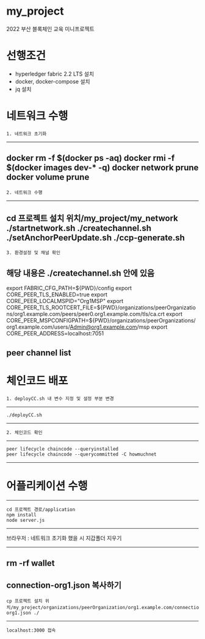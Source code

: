 # my_project

2022 부산 블록체인 교육 미니프로젝트 

# 선행조건 
- hyperledger fabric 2.2 LTS 설치
- docker, docker-compose 설치
- jq 설치

# 네트워크 수행

    1. 네트워크 초기화 

---
 docker rm -f $(docker ps -aq)
 docker rmi -f $(docker images dev-* -q)
 docker network prune
 docker volume prune
---

    2. 네트워크 수행 

---
cd 프로젝트 설치 위치/my_project/my_network
./startnetwork.sh
./createchannel.sh
./setAnchorPeerUpdate.sh
./ccp-generate.sh
---

    3. 환경설정 및 채널 확인
해당 내용은 ./createchannel.sh 안에 있음
---
export FABRIC_CFG_PATH=${PWD}/config
export CORE_PEER_TLS_ENABLED=true
export CORE_PEER_LOCALMSPID="Org1MSP"
export CORE_PEER_TLS_ROOTCERT_FILE=${PWD}/organizations/peerOrganizations/org1.example.com/peers/peer0.org1.example.com/tls/ca.crt
export CORE_PEER_MSPCONFIGPATH=${PWD}/organizations/peerOrganizations/org1.example.com/users/Admin@org1.example.com/msp
export CORE_PEER_ADDRESS=localhost:7051

peer channel list
---

# 체인코드 배포
    1. deployCC.sh 내 변수 지정 및 설정 부분 변경 

---
    ./deployCC.sh 
---
    2. 체인코드 확인 

---
    peer lifecycle chaincode --queryinstalled
    peer lifecycle chaincode --querycommitted -C howmuchnet
---

# 어플리케이션 수행 
---
    cd 프로젝트 경로/application
    npm install
    node server.js
---
브라우저 : 
    네트워크 초기화 했을 시 지갑폴더 지우기 

--- 
 rm -rf wallet
---

connection-org1.json 복사하기 
---
    cp 프로젝트 설치 위치/my_project/organizations/peerOrganization/org1.example.com/connection-org1.json ./
---

    localhost:3000 접속 
    




